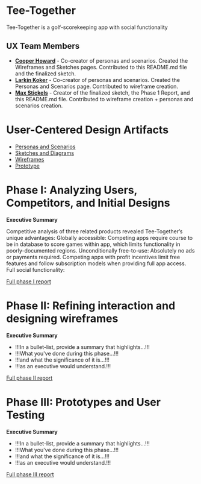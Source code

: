 # Tee-Together

Tee-Together is a golf-scorekeeping app with social functionality

## UX Team Members

* **[Cooper Howard](#)** - Co-creator of personas and scenarios. Created the Wireframes and Sketches pages. Contributed to this README.md file and the finalized sketch.
* **[Larkin Koker](#)** - Co-creator of personas and scenarios. Created the Personas and Scenarios page. Contributed to wireframe creation.
* **[Max Stickels](#)** - Creator of the finalized sketch, the Phase 1 Report, and this README.md file. Contributed to wireframe creation + personas and scenarios creation.

# User-Centered Design Artifacts
 
* [Personas and Scenarios](personas/)
* [Sketches and Diagrams](sketches/)
* [Wireframes](wireframes/)
* [Prototype](#)

# Phase I: Analyzing Users, Competitors, and Initial Designs

**Executive Summary**

Competitive analysis of three related products revealed Tee-Together’s unique advantages:
Globally accessible: Competing apps require course to be in database to score games within app, which limits functionality in poorly-documented regions.
Unconditionally free-to-use: Absolutely no ads or payments required. Competing apps with profit incentives limit free features and follow subscription models when providing full app access.
Full social functionality: 


[Full phase I report](phaseI/)

# Phase II: Refining interaction and designing wireframes

**Executive Summary**

* !!!In a bullet-list, provide a summary that highlights...!!!
* !!!What you've done during this phase...!!!
* !!!and what the significance of it is...!!!
* !!!as an executive would understand.!!!

[Full phase II report](phaseII/)

# Phase III: Prototypes and User Testing

**Executive Summary**

* !!!In a bullet-list, provide a summary that highlights...!!!
* !!!What you've done during this phase...!!!
* !!!and what the significance of it is...!!!
* !!!as an executive would understand.!!!

[Full phase III report](phaseIII/)
